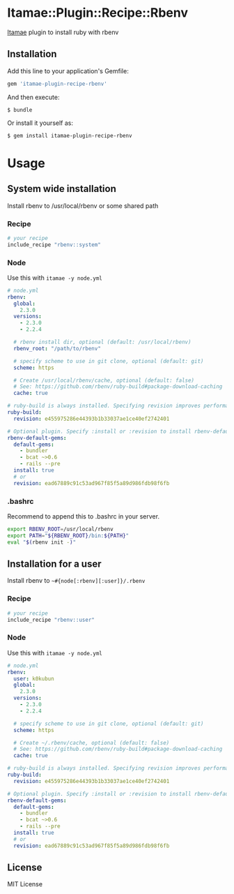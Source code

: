 # Itamae::Plugin::Recipe::Rbenv

[Itamae](https://github.com/ryotarai/itamae) plugin to install ruby with rbenv

## Installation

Add this line to your application's Gemfile:

```ruby
gem 'itamae-plugin-recipe-rbenv'
```

And then execute:

    $ bundle

Or install it yourself as:

    $ gem install itamae-plugin-recipe-rbenv

# Usage
## System wide installation

Install rbenv to /usr/local/rbenv or some shared path

### Recipe

```ruby
# your recipe
include_recipe "rbenv::system"
```

### Node

Use this with `itamae -y node.yml`

```yaml
# node.yml
rbenv:
  global:
    2.3.0
  versions:
    - 2.3.0
    - 2.2.4

  # rbenv install dir, optional (default: /usr/local/rbenv)
  rbenv_root: "/path/to/rbenv"

  # specify scheme to use in git clone, optional (default: git)
  scheme: https

  # Create /usr/local/rbenv/cache, optional (default: false)
  # See: https://github.com/rbenv/ruby-build#package-download-caching
  cache: true

# ruby-build is always installed. Specifying revision improves performance.
ruby-build:
  revision: e455975286e44393b1b33037ae1ce40ef2742401

# Optional plugin. Specify :install or :revision to install rbenv-default-gems.
rbenv-default-gems:
  default-gems:
    - bundler
    - bcat ~>0.6
    - rails --pre
  install: true
  # or
  revision: ead67889c91c53ad967f85f5a89d986fdb98f6fb
```

### .bashrc

Recommend to append this to .bashrc in your server.

```bash
export RBENV_ROOT=/usr/local/rbenv
export PATH="${RBENV_ROOT}/bin:${PATH}"
eval "$(rbenv init -)"
```

## Installation for a user

Install rbenv to `~#{node[:rbenv][:user]}/.rbenv`

### Recipe

```ruby
# your recipe
include_recipe "rbenv::user"
```

### Node

Use this with `itamae -y node.yml`

```yaml
# node.yml
rbenv:
  user: k0kubun
  global:
    2.3.0
  versions:
    - 2.3.0
    - 2.2.4

  # specify scheme to use in git clone, optional (default: git)
  scheme: https

  # Create ~/.rbenv/cache, optional (default: false)
  # See: https://github.com/rbenv/ruby-build#package-download-caching
  cache: true

# ruby-build is always installed. Specifying revision improves performance.
ruby-build:
  revision: e455975286e44393b1b33037ae1ce40ef2742401

# Optional plugin. Specify :install or :revision to install rbenv-default-gems.
rbenv-default-gems:
  default-gems:
    - bundler
    - bcat ~>0.6
    - rails --pre
  install: true
  # or
  revision: ead67889c91c53ad967f85f5a89d986fdb98f6fb
```

## License

MIT License
